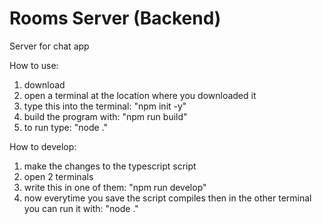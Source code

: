 # Rooms Server (Backend)
Server for chat app

How to use:
  1. download
  2. open a terminal at the location where you downloaded it
  3. type this into the terminal: "npm init -y"
  4. build the program with: "npm run build"
  5. to run type: "node ."

How to develop:
  1. make the changes to the typescript script
  2. open 2 terminals
  3. write this in one of them: "npm run develop"
  4. now everytime you save the script compiles then in the other terminal you can run it with: "node ."
